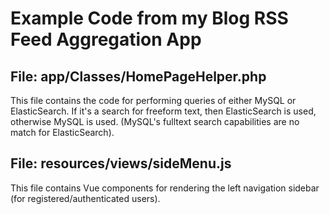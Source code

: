 # Example Code from my Blog RSS Feed Aggregation App

## File: app/Classes/HomePageHelper.php

This file contains the code for performing queries of either MySQL or ElasticSearch.  If it's a search for freeform text, then ElasticSearch is used, otherwise MySQL is used.  (MySQL's fulltext search capabilities are no match for ElasticSearch).

## File: resources/views/sideMenu.js

This file contains Vue components for rendering the left navigation sidebar (for registered/authenticated users).
